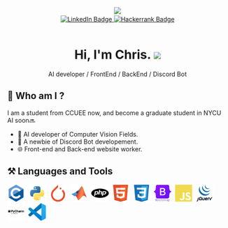 <!--
**chris5zk/chris5zk** is a ✨ _special_ ✨ repository because its `README.md` (this file) appears on your GitHub profile.

Here are some ideas to get you started:

- 🔭 I’m currently working on ...
- 🌱 I’m currently learning ...
- 👯 I’m looking to collaborate on ...
- 🤔 I’m looking for help with ...
- 💬 Ask me about ...
- 📫 How to reach me: ...
- 😄 Pronouns: ...
- ⚡ Fun fact: ...
-->

<div id="header" align="center">
  <img src="https://media.giphy.com/media/kJV3yFjaVYtlP0CMOR/giphy.gif" width="100"/>
  <div id="badges">
    <a href="https://www.linkedin.com/in/%E8%87%B4%E5%BB%A3-%E5%90%B3-476056212/">
      <img src="https://img.shields.io/badge/LinkedIn-blue?style=for-the-badge&logo=linkedin&logoColor=white" alt="LinkedIn Badge"/>
    </a>
    <a href="https://www.hackerrank.com/wzk789wzk">
      <img src="https://img.shields.io/badge/Hackerrank-green?style=for-the-badge&logo=hackerrank&logoColor=white" alt="Hackerrank Badge"/>
    </a>
  </div>
  <img src="https://komarev.com/ghpvc/?username=chris5zk&style=flat-square&color=blue" alt=""/>
  <h1>
    Hi, I'm Chris.
    <img src="https://media.giphy.com/media/hvRJCLFzcasrR4ia7z/giphy.gif" width="30px"/>
  </h1>
  AI developer / FrontEnd / BackEnd / Discord Bot
</div>

🐾 Who am I ?
---
I am a student from CCUEE now, and become a graduate student in NYCU AI soon🔜
- 🔎 AI developer of Computer Vision Fields.
- 🙉 A newbie of Discord Bot developement.
- 🌐 Front-end and Back-end website worker.

⚒️ Languages and Tools
---
<img src="https://github.com/devicons/devicon/blob/master/icons/c/c-original.svg" title="C" alt="C" width="40" height="40"/>&nbsp;
<img src="https://github.com/devicons/devicon/blob/master/icons/python/python-original.svg" title="Python" alt="Python" width="40" height="40"/>&nbsp;
<img src="https://github.com/devicons/devicon/blob/master/icons/pytorch/pytorch-original.svg" title="Pytorch" alt="Pytorch" width="40" height="40"/>&nbsp;
<img src="https://github.com/devicons/devicon/blob/master/icons/matlab/matlab-original.svg" title="Matlab" alt="Matlab" width="40" height="40"/>&nbsp;
<img src="https://github.com/devicons/devicon/blob/master/icons/php/php-plain.svg" title="PHP" alt="PHP" width="40" height="40"/>&nbsp;
<img src="https://github.com/devicons/devicon/blob/master/icons/html5/html5-original.svg" title="HTML5" alt="HTML5" width="40" height="40"/>&nbsp;
<img src="https://github.com/devicons/devicon/blob/master/icons/css3/css3-original.svg" title="CSS3" alt="CSS3" width="40" height="40"/>&nbsp;
<img src="https://github.com/devicons/devicon/blob/master/icons/bootstrap/bootstrap-original-wordmark.svg" title="BS" alt="BS" width="40" height="40"/>&nbsp;
<img src="https://github.com/devicons/devicon/blob/master/icons/javascript/javascript-plain.svg" title="JS" alt="JS" width="40" height="40"/>&nbsp;
<img src="https://github.com/devicons/devicon/blob/master/icons/jquery/jquery-original-wordmark.svg" title="JQuery" alt="JQuery" width="40" height="40"/>&nbsp;
<img src="https://github.com/devicons/devicon/blob/master/icons/pycharm/pycharm-plain-wordmark.svg" title="pycharm" alt="pycharm" width="40" height="40"/>&nbsp;
<img src="https://github.com/devicons/devicon/blob/master/icons/vscode/vscode-original.svg" title="VSc" alt="VSc" width="40" height="40"/>&nbsp;
